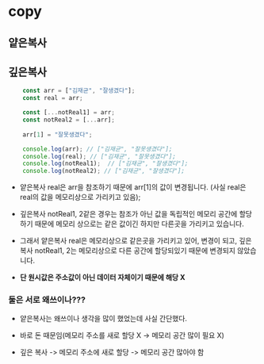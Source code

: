 # copy

## 얕은복사
## 깊은복사

``` js
    const arr = ["김재균", "잘생겼다"];
    const real = arr;

    const [...notReal1] = arr;
    const notReal2 = [...arr];
    
    arr[1] = "잘못생겼다";

    console.log(arr); // ["김재균", "잘못생겼다"];
    console.log(real); // ["김재균", "잘못생겼다"];
    console.log(notReal1);  // ["김재균", "잘생겼다"];
    console.log(notReal2); // ["김재균", "잘생겼다"];
```

- 얕은복사 real은 arr을 참조하기 때문에 arr[1]의 값이 변경됩니다. (사실 real은 real의 값을 메모리상으로 가리키고 있음);

- 깊은복사 notReal1, 2같은 경우는 참조가 아닌 값을 독립적인 메모리 공간에 할당하기 때문에 메모리 상으로는 같은 값이긴 하지만 다른곳을 가리키고 있습니다.

- 그래서 얕은복사 real은 메모리상으로 같은곳을 가리키고 있어, 변경이 되고, 깊은복사 notReal1, 2는 메모리상으로 다른 공간에 할당되있기 때문에 변경되지 않았습니다.

- **단 원시값은 주소값이 아닌 데이터 자체이기 때문에 해당 X**

### 둘은 서로 왜쓰이나???

- 얕은복사는 왜쓰이나 생각을 많이 했었는데 사실 간단했다.

- 바로 돈 때문임(메모리 주소를 새로 할당 X -> 메모리 공간 많이 필요 X)

- 깊은 복사 -> 메모리 주소에 새로 할당 -> 메모리 공간 많아야 함